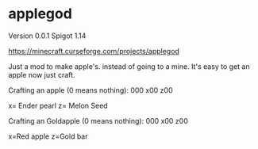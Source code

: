# applegod
Version 0.0.1
Spigot 1.14

https://minecraft.curseforge.com/projects/applegod


Just a mod to make apple's. instead of going to a mine. It's easy to get an apple now just craft.

Crafting an apple (0 means nothing): 000 x00 z00

x= Ender pearl z= Melon Seed

Crafting an Goldapple (0 means nothing): 000 x00 z00

x=Red apple z=Gold bar
